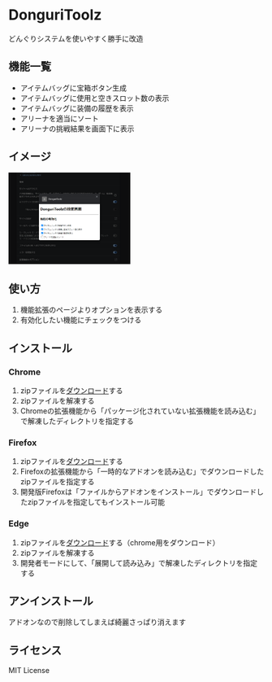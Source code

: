 # DonguriToolz
どんぐりシステムを使いやすく勝手に改造

## 機能一覧
- アイテムバッグに宝箱ボタン生成
- アイテムバッグに使用と空きスロット数の表示
- アイテムバッグに装備の履歴を表示
- アリーナを適当にソート
- アリーナの挑戦結果を画面下に表示

## イメージ
<img src="doc/images/options.png " width="240px" title="v0.5.0のオプション画面">

## 使い方
1. 機能拡張のページよりオプションを表示する
2. 有効化したい機能にチェックをつける

## インストール
### Chrome
1. zipファイルを[ダウンロード](https://github.com/makoto-san-study/DonguriToolz/releases)する
2. zipファイルを解凍する
3. Chromeの拡張機能から「パッケージ化されていない拡張機能を読み込む」で解凍したディレクトリを指定する
### Firefox
1. zipファイルを[ダウンロード](https://github.com/makoto-san-study/DonguriToolz/releases)する
2. Firefoxの拡張機能から「一時的なアドオンを読み込む」でダウンロードしたzipファイルを指定する
3. 開発版Firefoxは「ファイルからアドオンをインストール」でダウンロードしたzipファイルを指定してもインストール可能
### Edge
1. zipファイルを[ダウンロード](https://github.com/makoto-san-study/DonguriToolz/releases)する（chrome用をダウンロード）
2. zipファイルを解凍する
3. 開発者モードにして、「展開して読み込み」で解凍したディレクトリを指定する

## アンインストール
アドオンなので削除してしまえば綺麗さっぱり消えます

## ライセンス
MIT License

